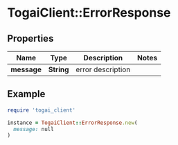 # TogaiClient::ErrorResponse

## Properties

| Name | Type | Description | Notes |
| ---- | ---- | ----------- | ----- |
| **message** | **String** | error description |  |

## Example

```ruby
require 'togai_client'

instance = TogaiClient::ErrorResponse.new(
  message: null
)
```

